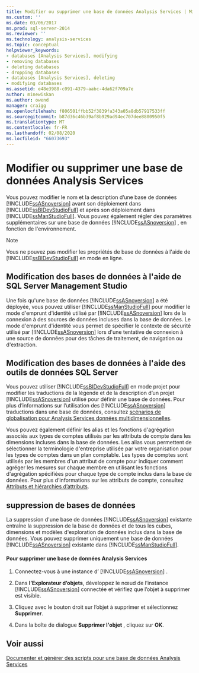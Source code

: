 ```yaml
---
title: Modifier ou supprimer une base de données Analysis Services | Microsoft Docs
ms.custom: ''
ms.date: 03/06/2017
ms.prod: sql-server-2014
ms.reviewer: ''
ms.technology: analysis-services
ms.topic: conceptual
helpviewer_keywords:
- databases [Analysis Services], modifying
- removing databases
- deleting databases
- dropping databases
- databases [Analysis Services], deleting
- modifying databases
ms.assetid: e48e3988-c091-4379-aabc-4da62f709a7e
author: minewiskan
ms.author: owend
manager: craigg
ms.openlocfilehash: f806501ffbb52f3839fa343a05a8db57917533ff
ms.sourcegitcommit: b87d36c46b39af8b929ad94ec707dee8800950f5
ms.translationtype: MT
ms.contentlocale: fr-FR
ms.lasthandoff: 02/08/2020
ms.locfileid: "66073693"
---
```

# <a name="modify-or-delete-an-analysis-services-database"></a>Modifier ou supprimer une base de données Analysis Services
  Vous pouvez modifier le nom et la description d’une base de données [!INCLUDE[ssASnoversion](../../includes/ssasnoversion-md.md)] avant son déploiement dans [!INCLUDE[ssBIDevStudioFull](../../includes/ssbidevstudiofull-md.md)] et après son déploiement dans [!INCLUDE[ssManStudioFull](../../includes/ssmanstudiofull-md.md)]. Vous pouvez également régler des paramètres supplémentaires sur une base de données [!INCLUDE[ssASnoversion](../../includes/ssasnoversion-md.md)] , en fonction de l'environnement.  
  
> [!NOTE]  
>  Vous ne pouvez pas modifier les propriétés de base de données à l'aide de [!INCLUDE[ssBIDevStudioFull](../../includes/ssbidevstudiofull-md.md)] en mode en ligne.  
  
## <a name="modifying-databases-using-sql-server-management-studio"></a>Modification des bases de données à l'aide de SQL Server Management Studio  
 Une fois qu'une base de données [!INCLUDE[ssASnoversion](../../includes/ssasnoversion-md.md)] a été déployée, vous pouvez utiliser [!INCLUDE[ssManStudioFull](../../includes/ssmanstudiofull-md.md)] pour modifier le mode d'emprunt d'identité utilisé par [!INCLUDE[ssASnoversion](../../includes/ssasnoversion-md.md)] lors de la connexion à des sources de données incluses dans la base de données. Le mode d'emprunt d'identité vous permet de spécifier le contexte de sécurité utilisé par [!INCLUDE[ssASnoversion](../../includes/ssasnoversion-md.md)] lors d'une tentative de connexion à une source de données pour des tâches de traitement, de navigation ou d'extraction.  
  
## <a name="modifying-databases-using-sql-server-data-tools"></a>Modification des bases de données à l'aide des outils de données SQL Server  
 Vous pouvez utiliser [!INCLUDE[ssBIDevStudioFull](../../includes/ssbidevstudiofull-md.md)] en mode projet pour modifier les traductions de la légende et de la description d’un projet [!INCLUDE[ssASnoversion](../../includes/ssasnoversion-md.md)] utilisé pour définir une base de données. Pour plus d’informations sur l’utilisation des [!INCLUDE[ssASnoversion](../../includes/ssasnoversion-md.md)] traductions dans une base de données, consultez [scénarios de globalisation pour Analysis Services données multidimensionnelles](../globalization-scenarios-for-analysis-services-multiidimensional.md).  
  
 Vous pouvez également définir les alias et les fonctions d'agrégation associés aux types de comptes utilisés par les attributs de compte dans les dimensions incluses dans la base de données. Les alias vous permettent de sélectionner la terminologie d'entreprise utilisée par votre organisation pour les types de comptes dans un plan comptable. Les types de comptes sont utilisés par les membres d'un attribut de compte pour indiquer comment agréger les mesures sur chaque membre en utilisant les fonctions d'agrégation spécifiées pour chaque type de compte inclus dans la base de données. Pour plus d’informations sur les attributs de compte, consultez [Attributs et hiérarchies d’attributs](../multidimensional-models-olap-logical-dimension-objects/attributes-and-attribute-hierarchies.md).  
  
## <a name="deleting-databases"></a>suppression de bases de données  
 La suppression d'une base de données [!INCLUDE[ssASnoversion](../../includes/ssasnoversion-md.md)] existante entraîne la suppression de la base de données et de tous les cubes, dimensions et modèles d'exploration de données inclus dans la base de données. Vous pouvez supprimer uniquement une base de données [!INCLUDE[ssASnoversion](../../includes/ssasnoversion-md.md)] existante dans [!INCLUDE[ssManStudioFull](../../includes/ssmanstudiofull-md.md)].  
  
#### <a name="to-delete-an-analysis-services-database"></a>Pour supprimer une base de données Analysis Services  
  
1.  Connectez-vous à une instance d’ [!INCLUDE[ssASnoversion](../../includes/ssasnoversion-md.md)] .  
  
2.  Dans **l’Explorateur d’objets**, développez le nœud de l’instance [!INCLUDE[ssASnoversion](../../includes/ssasnoversion-md.md)] connectée et vérifiez que l’objet à supprimer est visible.  
  
3.  Cliquez avec le bouton droit sur l’objet à supprimer et sélectionnez **Supprimer**.  
  
4.  Dans la boîte de dialogue **Supprimer l'objet** , cliquez sur **OK**.  
  
## <a name="see-also"></a>Voir aussi  
 [Documenter et générer des scripts pour une base de données Analysis Services](document-and-script-an-analysis-services-database.md)  
  
  
